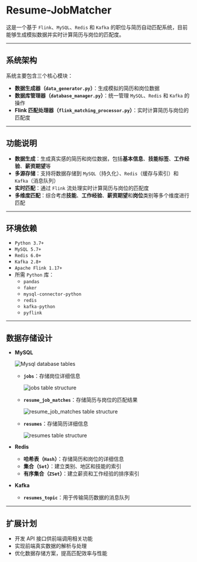 # Resume-JobMatcher

这是一个基于 `Flink`、`MySQL`、`Redis` 和 `Kafka` 的职位与简历自动匹配系统，目前能够生成模拟数据并实时计算简历与岗位的匹配度。

---

## 系统架构

系统主要包含三个核心模块：

- **数据生成器（`data_generator.py`）**：生成模拟的简历和岗位数据
- **数据库管理器（`database_manager.py`）**：统一管理 `MySQL`、`Redis` 和 `Kafka` 的操作
- **Flink 匹配处理器（`flink_matching_processor.py`）**：实时计算简历与岗位的匹配度

---

## 功能说明

- **数据生成**：生成真实感的简历和岗位数据，包括**基本信息**、**技能标签**、**工作经验**、**薪资期望**等
- **多源存储**：支持将数据存储到 `MySQL`（持久化）、`Redis`（缓存与索引）和 `Kafka`（消息队列）
- **实时匹配**：通过 `Flink` 流处理实时计算简历与岗位的匹配度
- **多维度匹配**：综合考虑**技能**、**工作经验**、**薪资期望**和**岗位**类别等多个维度进行匹配

---

## 环境依赖

- `Python 3.7+`
- `MySQL 5.7+`
- `Redis 6.0+`
- `Kafka 2.8+`
- `Apache Flink 1.17+`
- 所需 `Python` 库：
  - `pandas`
  - `faker`
  - `mysql-connector-python`
  - `redis`
  - `kafka-python`
  - `pyflink`
  
---

## 数据存储设计

- **MySQL**

  ![Mysql database tables](https://img.scdn.io/i/687f39aecc97b_1753168302.png "Mysql database tables")

  - **`jobs`**：存储岗位详细信息
    
    ![jobs table structure](https://img.scdn.io/i/687f39d840b6b_1753168344.webp "'jobs' table structure")
  - **`resume_job_matches`**：存储简历与岗位的匹配结果
    
    ![resume_job_matches table structure](https://img.scdn.io/i/687f39ead8000_1753168362.webp "'resume_job_matches' table structure")
  - **`resumes`**：存储简历详细信息
    
    ![resumes table structure](https://img.scdn.io/i/687f39facdcd4_1753168378.webp "resumes table structure")
- **Redis**
  - **哈希表（`Hash`）**：存储简历和岗位的详细信息
  - **集合（`Set`）**：建立类别、地区和技能的索引
  - **有序集合（`ZSet`）**：建立薪资和工作经验的排序索引
- **Kafka**
  - **`resumes_topic`**：用于传输简历数据的消息队列

---

## 扩展计划

- 开发 API 接口供前端调用相关功能
- 实现前端真实数据的解析与处理
- 优化数据存储方案，提高匹配效率与性能